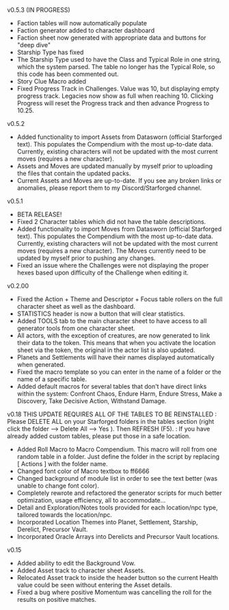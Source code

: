v0.5.3 (IN PROGRESS)
 - Faction tables will now automatically populate 
 - Faction generator added to character dashboard
 - Faction sheet now generated with appropriate data and buttons for "deep dive"
 - Starship Type has fixed
 - The Starship Type used to have the Class and Typical Role in one string, which the system parsed. The table no longer has the Typical Role, so this code has been commented out.
 - Story Clue Macro added
 - Fixed Progress Track in Challenges. Value was 10, but displaying empty progress track. Legacies now show as full when reaching 10. Clicking Progress will reset the Progress track and then advance Progress to 10.25.

v0.5.2
 - Added functionality to import Assets from Datasworn (official Starforged text). This populates the Compendium with the most up-to-date data. Currently, existing characters will not be updated with the most current moves (requires a new character).
 - Assets and Moves are updated manually by myself prior to uploading the files that contain the updated packs.
 - Current Assets and Moves are up-to-date. If you see any broken links or anomalies, please report them to my Discord/Starforged channel.

v0.5.1
 - BETA RELEASE!
 - Fixed 2 Character tables which did not have the table descriptions.
 - Added functionality to import Moves from Datasworn (official Starforged text). This populates the Compendium with the most up-to-date data. Currently, existing characters will not be updated with the most current moves (requires a new character). The Moves currently need to be updated by myself prior to pushing any changes.
 - Fixed an issue where the Challenges were not displaying the proper hexes based upon difficulty of the Challenge when editing it.
 

v0.2.00
- Fixed the Action + Theme and Descriptor + Focus table rollers on the full character sheet as well as the dashboard.
- STATISTICS header is now a button that will clear statistics.
- Added TOOLS tab to the main character sheet to have access to all generator tools from one character sheet.
- All actors, with the exception of creatures, are now generated to link their data to the token. This means that when you activate the location sheet via the token, the original in the actor list is also updated.
- Planets and Settlements will have their names displayed automatically when generated.
- Fixed the macro template so you can enter in the name of a folder or the name of a specific table.
- Added default macros for several tables that don't have direct links within the system: Confront Chaos, Endure Harm, Endure Stress, Make a Discovery, Take Decisive Action, Withstand Damage.

v0.18
THIS UPDATE REQUIRES ALL OF THE TABLES TO BE REINSTALLED
: Please DELETE ALL on your Starforged folders in the tables section (right click the folder --> Delete All --> Yes ). Then REFRESH (F5).
: If you have already added custom tables, please put those in a safe location.

- Added Roll Macro to Macro Compendium. This macro will roll from one random table in a folder. Just define the folder in the script by replacing [ Actions ] with the folder name.
- Changed font color of Macro textbox to ff6666
- Changed background of module list in order to see the text better (was unable to change font color).
- Completely rewrote and refactored the generator scripts for much better optimization, usage efficiency, all to accommodate...
- Detail and Exploration/Notes tools provided for each location/npc type, tailored towards the location/npc.
- Incorporated Location Themes into Planet, Settlement, Starship, Derelict, Precursor Vault.
- Incorporated Oracle Arrays into Derelicts and Precursor Vault locations.

v0.15
- Added ability to edit the Background Vow.
- Added Asset track to character sheet Assets.
- Relocated Asset track to inside the header button so the current Health value could be seen without entering the Asset details.
- Fixed a bug where positive Momentum was cancelling the roll for the results on positive matches.
